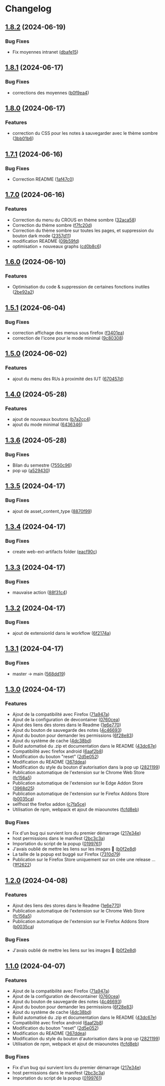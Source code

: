 # Changelog

## [1.8.2](https://github.com/PaulBayfield/Better-IUT-RCC/compare/v1.8.1...v1.8.2) (2024-06-19)


### Bug Fixes

* Fix moyennes intranet ([dbafe15](https://github.com/PaulBayfield/Better-IUT-RCC/commit/dbafe15ac1ce5ff68c972c3362337f9e26c351c0))

## [1.8.1](https://github.com/PaulBayfield/Better-IUT-RCC/compare/v1.8.0...v1.8.1) (2024-06-17)


### Bug Fixes

* corrections des moyennes ([b0f9ea4](https://github.com/PaulBayfield/Better-IUT-RCC/commit/b0f9ea4d703da236c3e15156f477e834631b6691))

## [1.8.0](https://github.com/PaulBayfield/Better-IUT-RCC/compare/v1.7.1...v1.8.0) (2024-06-17)


### Features

* correction du CSS pour les notes à sauvegarder avec le thème sombre ([3bb01b6](https://github.com/PaulBayfield/Better-IUT-RCC/commit/3bb01b6bf8b3afa1121be128cbe2fa6ef1ab15b6))

## [1.7.1](https://github.com/PaulBayfield/Better-IUT-RCC/compare/v1.7.0...v1.7.1) (2024-06-16)


### Bug Fixes

* Correction README ([1af47c0](https://github.com/PaulBayfield/Better-IUT-RCC/commit/1af47c016c938a0733f52c96595a8d2d25dbe4ab))

## [1.7.0](https://github.com/PaulBayfield/Better-IUT-RCC/compare/v1.6.0...v1.7.0) (2024-06-16)


### Features

* Correction du menu du CROUS en thème sombre ([32aca58](https://github.com/PaulBayfield/Better-IUT-RCC/commit/32aca582117614ad543adb14c4356dd6b2d3329e))
* Correction du thème sombre ([f7fc20d](https://github.com/PaulBayfield/Better-IUT-RCC/commit/f7fc20d9406179e7fb60e8195f6e5d18511b01c3))
* Correction du thème sombre sur toutes les pages, et suppression du bouton dark mode ([2357d11](https://github.com/PaulBayfield/Better-IUT-RCC/commit/2357d11057dfa8ee3bb332c340d8c016d29c419a))
* modification README ([09b59fd](https://github.com/PaulBayfield/Better-IUT-RCC/commit/09b59fd7e22c9830ac98db1fddb795eb7fb1eb1d))
* optimisation + nouveaux graphs ([cd0b8c6](https://github.com/PaulBayfield/Better-IUT-RCC/commit/cd0b8c64c5c7234a237b2b3faafa2a565c0db30a))

## [1.6.0](https://github.com/PaulBayfield/Better-IUT-RCC/compare/v1.5.1...v1.6.0) (2024-06-10)


### Features

* Optimisation du code & suppression de certaines fonctions inutiles ([2be92a2](https://github.com/PaulBayfield/Better-IUT-RCC/commit/2be92a23a6cd96a3d09f65cdf4e9bdf33d1f723c))

## [1.5.1](https://github.com/PaulBayfield/Better-IUT-RCC/compare/v1.5.0...v1.5.1) (2024-06-04)


### Bug Fixes

* correction affichage des menus sous firefox ([f3401ea](https://github.com/PaulBayfield/Better-IUT-RCC/commit/f3401ea46442a550a7c2bdf743669142ce5c633c))
* correction de l'icone pour le mode minimal ([9c80308](https://github.com/PaulBayfield/Better-IUT-RCC/commit/9c8030822c8782b7e24059496cf71b594705d464))

## [1.5.0](https://github.com/PaulBayfield/Better-IUT-RCC/compare/v1.4.0...v1.5.0) (2024-06-02)


### Features

* ajout du menu des RUs à proximité des IUT ([670457d](https://github.com/PaulBayfield/Better-IUT-RCC/commit/670457db13fbc28b1dbe986609317e08e29e4521))

## [1.4.0](https://github.com/PaulBayfield/Better-IUT-RCC/compare/v1.3.6...v1.4.0) (2024-05-28)


### Features

* ajout de nouveaux boutons ([b7a2cc4](https://github.com/PaulBayfield/Better-IUT-RCC/commit/b7a2cc4f03b23349e4478e5bb764adbba6d1aae1))
* ajout du mode minimal ([6436346](https://github.com/PaulBayfield/Better-IUT-RCC/commit/6436346bb41c3499e68f79155897a3e779845ecd))

## [1.3.6](https://github.com/PaulBayfield/Better-IUT-RCC/compare/v1.3.5...v1.3.6) (2024-05-28)


### Bug Fixes

* Bilan du semestre ([7550c96](https://github.com/PaulBayfield/Better-IUT-RCC/commit/7550c96fb6a65e9993ce3d0fa82ea84d0a32642d))
* pop up ([a529430](https://github.com/PaulBayfield/Better-IUT-RCC/commit/a5294300868c6405484bf8e7254529e430b1fda1))

## [1.3.5](https://github.com/PaulBayfield/Better-IUT-RCC/compare/v1.3.4...v1.3.5) (2024-04-17)


### Bug Fixes

* ajout de asset_content_type ([8870f99](https://github.com/PaulBayfield/Better-IUT-RCC/commit/8870f9986ea2d80c54ba02381cea24fafd24a80a))

## [1.3.4](https://github.com/PaulBayfield/Better-IUT-RCC/compare/v1.3.3...v1.3.4) (2024-04-17)


### Bug Fixes

* create web-ext-artifacts folder ([eacf90c](https://github.com/PaulBayfield/Better-IUT-RCC/commit/eacf90c1e256619b1d7d8fae9b589fd7469e1ea6))

## [1.3.3](https://github.com/PaulBayfield/Better-IUT-RCC/compare/v1.3.2...v1.3.3) (2024-04-17)


### Bug Fixes

* mauvaise action ([88f31c4](https://github.com/PaulBayfield/Better-IUT-RCC/commit/88f31c41827a7cb5f1e8cdc2109d20023af5e720))

## [1.3.2](https://github.com/PaulBayfield/Better-IUT-RCC/compare/v1.3.1...v1.3.2) (2024-04-17)


### Bug Fixes

* ajout de extensionId dans le workflow ([6f2174a](https://github.com/PaulBayfield/Better-IUT-RCC/commit/6f2174a9848ba6335aa7492e0230d47f0269cd89))

## [1.3.1](https://github.com/PaulBayfield/Better-IUT-RCC/compare/v1.3.0...v1.3.1) (2024-04-17)


### Bug Fixes

* master -&gt; main ([568dd19](https://github.com/PaulBayfield/Better-IUT-RCC/commit/568dd1910c880e312bf6667fd009103e77de2061))

## [1.3.0](https://github.com/PaulBayfield/Better-IUT-RCC/compare/v1.2.0...v1.3.0) (2024-04-17)


### Features

* Ajout de la compatibilité avec Firefox ([71a947a](https://github.com/PaulBayfield/Better-IUT-RCC/commit/71a947a20749b70bd6248713d41203131ed604ba))
* Ajout de la configuration de devcontainer ([0760cea](https://github.com/PaulBayfield/Better-IUT-RCC/commit/0760ceae0f75017618ee85b7a3bb02fec09fc8f3))
* Ajout des liens des stores dans le Readme ([1e6e770](https://github.com/PaulBayfield/Better-IUT-RCC/commit/1e6e7706861f4e062fc6e0b5b2709c57308c57ec))
* Ajout du bouton de sauvegarde des notes ([4c46693](https://github.com/PaulBayfield/Better-IUT-RCC/commit/4c46693d3f5b9f5684509829282ed19749ba5bfd))
* Ajout du bouton pour demander les permissions ([6f28e83](https://github.com/PaulBayfield/Better-IUT-RCC/commit/6f28e83fd8c75eb8aaa2cb18fa6f7b34282933ab))
* Ajout du système de cache ([4dc38bd](https://github.com/PaulBayfield/Better-IUT-RCC/commit/4dc38bd75121a5e29202f6afd64a24eb2f0791d1))
* Build automatisé du .zip et documentation dans le README ([43dc67e](https://github.com/PaulBayfield/Better-IUT-RCC/commit/43dc67e861d3767b4f25f2836c0b19eb1d67c182))
* Compatibilité avec firefox android ([6aaf2b8](https://github.com/PaulBayfield/Better-IUT-RCC/commit/6aaf2b8dc3f1e0f4deb9d09bbfdf2325c04fb6b5))
* Modification du bouton "reset" ([2d5e052](https://github.com/PaulBayfield/Better-IUT-RCC/commit/2d5e052dfb3a3dd6864d50d8dfd3291ef985d3c3))
* Modification du README ([367ddea](https://github.com/PaulBayfield/Better-IUT-RCC/commit/367ddea819a3a1ebea33c75a9d136e7fbcb11c8e))
* Modification du style du bouton d'autorisation dans la pop up ([2821199](https://github.com/PaulBayfield/Better-IUT-RCC/commit/2821199a7399518d82c4c9fd2169fccc671cc60e))
* Publication automatique de l'extension sur le Chrome Web Store ([fc156a5](https://github.com/PaulBayfield/Better-IUT-RCC/commit/fc156a5e378f85e463f3dbd6e9a0254d11a84307))
* Publication automatique de l'extension sur le Edge Addon Store ([3968d25](https://github.com/PaulBayfield/Better-IUT-RCC/commit/3968d25be3e7d9c3f37f0bbd300d43eb8d6f9de3))
* Publication automatique de l'extension sur le Firefox Addons Store ([b0035ca](https://github.com/PaulBayfield/Better-IUT-RCC/commit/b0035ca1d2c741b56bbb979c0ebc50de3dde93c5))
* selfhost the firefox addon ([c7fa5ce](https://github.com/PaulBayfield/Better-IUT-RCC/commit/c7fa5cee15a9e28276a209f6cbad14b6dede866a))
* Utilisation de npm, webpack et ajout de miaounotes ([fcfd8eb](https://github.com/PaulBayfield/Better-IUT-RCC/commit/fcfd8ebcddc2bb195708a011e67d546d2e80ad0b))


### Bug Fixes

* Fix d'un bug qui survient lors du premier démarrage ([217e34e](https://github.com/PaulBayfield/Better-IUT-RCC/commit/217e34e1012fbdd864c08fe3e0fe66618b546c43))
* host permissions dans le manifest ([2bc3c3a](https://github.com/PaulBayfield/Better-IUT-RCC/commit/2bc3c3a56dddb79976fd9590124fc3e3211bec08))
* Importation du script de la popup ([0199761](https://github.com/PaulBayfield/Better-IUT-RCC/commit/0199761a67d4344d4e2789eed0bd2ee3bfc2fead))
* J'avais oublié de mettre les liens sur les images 🤡 ([b0f2e8d](https://github.com/PaulBayfield/Better-IUT-RCC/commit/b0f2e8df052968b4b19b00ea4a58f456b567ddf3))
* La taille de la popup est buggé sur Firefox ([7310d79](https://github.com/PaulBayfield/Better-IUT-RCC/commit/7310d79f852504b6627f64c25cdc1a0b8f2e2124))
* Publication sur le Firefox Store uniquement sur on crée une release ... ([1ff2622](https://github.com/PaulBayfield/Better-IUT-RCC/commit/1ff26223f0fd0e360f6983c9d7da2bf2768ec127))

## [1.2.0](https://github.com/PaulBayfield/Better-IUT-RCC/compare/better-iut-rcc-v1.1.0...better-iut-rcc-v1.2.0) (2024-04-08)


### Features

* Ajout des liens des stores dans le Readme ([1e6e770](https://github.com/PaulBayfield/Better-IUT-RCC/commit/1e6e7706861f4e062fc6e0b5b2709c57308c57ec))
* Publication automatique de l'extension sur le Chrome Web Store ([fc156a5](https://github.com/PaulBayfield/Better-IUT-RCC/commit/fc156a5e378f85e463f3dbd6e9a0254d11a84307))
* Publication automatique de l'extension sur le Firefox Addons Store ([b0035ca](https://github.com/PaulBayfield/Better-IUT-RCC/commit/b0035ca1d2c741b56bbb979c0ebc50de3dde93c5))


### Bug Fixes

* J'avais oublié de mettre les liens sur les images 🤡 ([b0f2e8d](https://github.com/PaulBayfield/Better-IUT-RCC/commit/b0f2e8df052968b4b19b00ea4a58f456b567ddf3))

## [1.1.0](https://github.com/PaulBayfield/Better-IUT-RCC/compare/better-iut-rcc-v1.0.1...better-iut-rcc-v1.1.0) (2024-04-07)


### Features

* Ajout de la compatibilité avec Firefox ([71a947a](https://github.com/PaulBayfield/Better-IUT-RCC/commit/71a947a20749b70bd6248713d41203131ed604ba))
* Ajout de la configuration de devcontainer ([0760cea](https://github.com/PaulBayfield/Better-IUT-RCC/commit/0760ceae0f75017618ee85b7a3bb02fec09fc8f3))
* Ajout du bouton de sauvegarde des notes ([4c46693](https://github.com/PaulBayfield/Better-IUT-RCC/commit/4c46693d3f5b9f5684509829282ed19749ba5bfd))
* Ajout du bouton pour demander les permissions ([6f28e83](https://github.com/PaulBayfield/Better-IUT-RCC/commit/6f28e83fd8c75eb8aaa2cb18fa6f7b34282933ab))
* Ajout du système de cache ([4dc38bd](https://github.com/PaulBayfield/Better-IUT-RCC/commit/4dc38bd75121a5e29202f6afd64a24eb2f0791d1))
* Build automatisé du .zip et documentation dans le README ([43dc67e](https://github.com/PaulBayfield/Better-IUT-RCC/commit/43dc67e861d3767b4f25f2836c0b19eb1d67c182))
* Compatibilité avec firefox android ([6aaf2b8](https://github.com/PaulBayfield/Better-IUT-RCC/commit/6aaf2b8dc3f1e0f4deb9d09bbfdf2325c04fb6b5))
* Modification du bouton "reset" ([2d5e052](https://github.com/PaulBayfield/Better-IUT-RCC/commit/2d5e052dfb3a3dd6864d50d8dfd3291ef985d3c3))
* Modification du README ([367ddea](https://github.com/PaulBayfield/Better-IUT-RCC/commit/367ddea819a3a1ebea33c75a9d136e7fbcb11c8e))
* Modification du style du bouton d'autorisation dans la pop up ([2821199](https://github.com/PaulBayfield/Better-IUT-RCC/commit/2821199a7399518d82c4c9fd2169fccc671cc60e))
* Utilisation de npm, webpack et ajout de miaounotes ([fcfd8eb](https://github.com/PaulBayfield/Better-IUT-RCC/commit/fcfd8ebcddc2bb195708a011e67d546d2e80ad0b))


### Bug Fixes

* Fix d'un bug qui survient lors du premier démarrage ([217e34e](https://github.com/PaulBayfield/Better-IUT-RCC/commit/217e34e1012fbdd864c08fe3e0fe66618b546c43))
* host permissions dans le manifest ([2bc3c3a](https://github.com/PaulBayfield/Better-IUT-RCC/commit/2bc3c3a56dddb79976fd9590124fc3e3211bec08))
* Importation du script de la popup ([0199761](https://github.com/PaulBayfield/Better-IUT-RCC/commit/0199761a67d4344d4e2789eed0bd2ee3bfc2fead))

